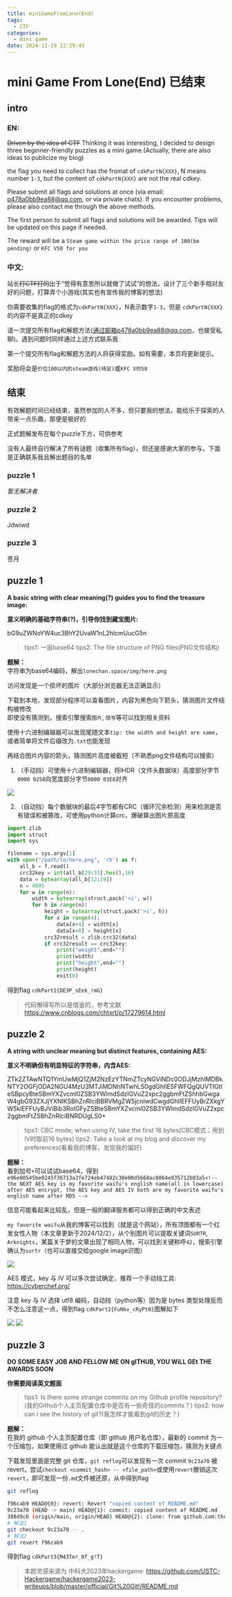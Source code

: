 ```yaml
---
title: miniGameFromLone(End)
tags:
  - CTF
categories:
  - mini game
date: 2024-11-19 22:29:43
---
```


# mini Game From Lone(End) 已结束
## intro
### EN:

~~Driven by the idea of CTF~~ Thinking it was interesting, I decided to design three beginner-friendly puzzles as a mini game.(Actually, there are also ideas to publicize my blog)

the flag you need to collect has the fromat of `cdkPartN{XXX}`, N means number `1-3`, but the content of `cdkPartN{XXX}` are not the real cdkey.

Please submit all flags and solutions at once (via email: p478a0bb9ea88@qq.com, or via private chats). If you encounter problems, please also contact me through the above methods.

The first person to submit all flags and solutions will be awarded. Tips will be updated on this page if needed.

The reward will be a `Steam game within the price range of 100(be pending)` or `KFC V50 for you`

### 中文:

站长~~打CTF打的~~出于“觉得有意思所以就做了试试”的想法，设计了三个新手相对友好的问题，打算弄个小游戏(其实也有宣传我的博客的想法)

你需要收集的flag的格式为`cdkPartN{XXX}`，N表示数字`1-3`，但是 `cdkPartN{XXX}` 的内容不是真正的cdkey

请一次提交所有flag和解题方法(通过邮箱p478a0bb9ea88@qq.com，也接受私聊)。遇到问题时同样通过上述方式联系我

第一个提交所有flag和解题方法的人将获得奖励。如有需要，本页将更新提示。

奖励将会是`价位100以内的steam游戏(待定)`或`KFC V你50`

## 结束

有效解题时间已经结束，虽然参加的人不多，但只要我的想法，能给乐于探索的人带来一点乐趣，那便是极好的

正式题解发布在每个puzzle下方，可供参考

没有人最终自行解决了所有谜题（收集所有flag），但还是感谢大家的参与。下面是正确联系我且解出题目的名单

### puzzle 1
*暂无解决者*
### puzzle 2
Jdwiwd
### puzzle 3
苍月

## puzzle 1

**A basic string with clear meaning(?) guides you to find the treasure image:**

**意义明确的基础字符串(?)，引导你找到藏宝图片:**

bG9uZWNoYW4uc3BhY2UvaW1nL2hlcmUucG5n

> tips1: 一层base64
> tips2: The file structure of PNG files(PNG文件结构)

**题解：**<br/>
字符串为base64编码，解出`lonechan.space/img/here.png`

访问发现是一个损坏的图片（大部分浏览器无法正确显示）

下载到本地，发现部分程序可以查看图片，内容为黑色向下箭头，猜测图片文件结构被修改<br/>
即使没有猜测到，搜索引擎搜索`图片`, `隐写`等可以找到相关资料

使用十六进制编辑器可以发现尾随文本`tip: the width and height are same`，或者简单将文件后缀改为`.txt`也能发现

再结合图片内容的箭头，猜测图片高度被截短（不熟悉png文件结构可以搜索）

1. （手动挡）可使用十六进制编辑器，将IHDR（文件头数据块）高度部分字节`0000 0258`向宽度部分字节`0000 03E8`对齐

![](/img/here_solution.png)

2. （自动挡）每个数据块的最后4字节都有CRC（循环冗余检测）用来检测是否有错误和被篡改，可使用python计算crc，爆破算出图片原高度
```python
import zlib
import struct
import sys

filename = sys.argv[1]
with open("/path/to/here.png", 'rb') as f:
    all_b = f.read()
    crc32key = int(all_b[29:33].hex(),16)
    data = bytearray(all_b[12:29])
    n = 4095
    for w in range(n): 
        width = bytearray(struct.pack('>i', w))
        for h in range(n):
            height = bytearray(struct.pack('>i', h))
            for x in range(4):
                data[x+4] = width[x]
                data[x+8] = height[x]
            crc32result = zlib.crc32(data)
            if crc32result == crc32key:
                print("weight",end="")
                print(width)
                print("height",end="")
                print(height)
                exit(0)
```
得到flag `cdkPart1{DE3P_sEek_!mG}`
> 代码懒得写所以是借鉴的，参考文献 https://www.cnblogs.com/chtxrt/p/17279614.html

## puzzle 2

**A string with unclear meaning but distinct features, containing AES:**

**意义不明确但有明显特征的字符串，内含AES:**

ZTk2ZTAwNTQ1YmUwMjQ1ZjM2NzEzYTNmZTcyNGViNDc0ODJjMzhlMDBkNTY2OGFjODA2NGU4MzU3MTJiMDNhNTwhLS0gdGhlIE5FWFQgQUVTIGtleSBpcyBteSBmYXZvcml0ZSB3YWlmdSdzIGVuZ2xpc2ggbmFtZShhbGwgaW4gbG93ZXJjYXNlKSBhZnRlciBBRVMgZW5jcnlwdCwgdGhlIEFFUyBrZXkgYW5kIEFFUyBJViBib3RoIGFyZSBteSBmYXZvcml0ZSB3YWlmdSdzIGVuZ2xpc2ggbmFtZSBhZnRlciBNRDUgLS0+

> tips1: CBC mode; when using IV, take the first 16 bytes(CBC模式；用到IV时取前16 bytes)
> tips2: Take a look at my blog and discover my preferences(看看我的博客，发现我的偏好)

**题解：**<br/>
看到加号`+`可以试试base64，得到`e96e00545be0245f36713a3fe724eb47482c38e00d5668ac8064e835712b03a5<!-- the NEXT AES key is my favorite waifu's english name(all in lowercase) after AES encrypt, the AES key and AES IV both are my favorite waifu's english name after MD5 -->`

信息可能看起来比较乱，但是一般的翻译服务都可以得到正确的中文表述

`my favorite waifu`从我的博客可以找到（就是这个网站），所有顶图都有一个红发女性人物（本文章更新于2024/12/2），从个别图片可以提取关键词`SURTR`, `Arknights`，某篇关于梦的文章出现了相同人物，可以找到关键称呼`42`，搜索引擎确认为`surtr`（也可以直接交给google image识图）

![](/img/miniGame-surtr-md5.png)

AES 模式，key 与 IV 可以多次尝试确定，推荐一个手动挡工具: https://cyberchef.org/

注意 key 与 IV 选择 utf8 编码，自动挡（python等）因为是 bytes 类型处理反而不怎么注意这一点，得到flag `cdkPart2{FuNkv_cRyPt0}`图解如下

![](/img/miniGame-surtr-AES.png)
![](/img/miniGame-solution.png)

## puzzle 3

**DO SOME EASY JOB AND FELLOW ME ON gITHUB, YOU WiLL GEt THE AWARDS SOON**

**你需要阅读英文题面**
> tips1: Is there some strange commits on my Github profile repository?(我的Github个人主页配置仓库中是否有一些奇怪的commits？)
> tips2: how can i see the history of git?(我怎样才能看到git的历史？)

**题解：**<br/>
在我的 github 个人主页配置仓库（即 github 用户名仓库），最新的 commit 为一个压缩包，如果使用过 github 能认出就是这个仓库的下载压缩包，猜测为关键点

下载发现里面是完整 git 仓库，`git reflog`可以发现有一次 commit `9c23a70` 被 revert，尝试`checkout <commit_hash> -- <file_path>`或使用`revert`撤销这次`revert`，即可发现一份`.md`文件被还原，从中得到flag
```bash
git reflog

f96cab9 HEAD@{0}: revert: Revert "copied content of README.md"
9c23a70 (HEAD -> main) HEAD@{1}: commit: copied content of README.md
388d9c6 (origin/main, origin/HEAD) HEAD@{2}: clone: from github.com:thely314/thely314.git
# 解法1
git checkout 9c23a70 -- .
# 解法2
git revert f96cab9
```
得到flag `cdkPart3{M43Ter_0f_g!T}`
> 本题灵感来源为 中科大2023年hackergame: https://github.com/USTC-Hackergame/hackergame2023-writeups/blob/master/official/Git%20Git!/README.md